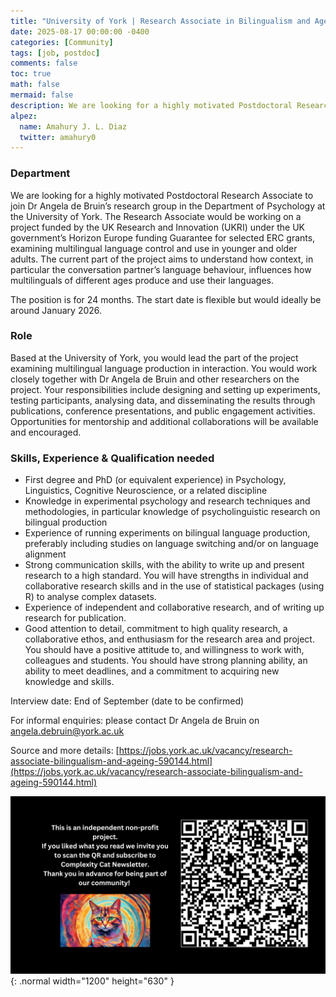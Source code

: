 ```yaml
---
title: "University of York | Research Associate in Bilingualism and Ageing"
date: 2025-08-17 00:00:00 -0400
categories: [Community]
tags: [job, postdoc]
comments: false
toc: true
math: false
mermaid: false
description: We are looking for a highly motivated Postdoctoral Research Associate to join Dr Angela de Bruin’s research group in the Department of Psychology at the University of York.
alpez:
  name: Amahury J. L. Diaz
  twitter: amahury0
---
```

### Department
We are looking for a highly motivated Postdoctoral Research Associate to join Dr Angela de Bruin’s research group in the Department of Psychology at the University of York. The Research Associate would be working on a project funded by the UK Research and Innovation (UKRI) under the UK government’s Horizon Europe funding Guarantee for selected ERC grants, examining multilingual language control and use in younger and older adults. The current part of the project aims to understand how context, in particular the conversation partner’s language behaviour, influences how multilinguals of different ages produce and use their languages.

The position is for 24 months. The start date is flexible but would ideally be around January 2026.

### Role
Based at the University of York, you would lead the part of the project examining multilingual language production in interaction. You would work closely together with Dr Angela de Bruin and other researchers on the project. Your responsibilities include designing and setting up experiments, testing participants, analysing data, and disseminating the results through publications, conference presentations, and public engagement activities. Opportunities for mentorship and additional collaborations will be available and encouraged.

### Skills, Experience & Qualification needed
- First degree and PhD (or equivalent experience) in Psychology, Linguistics, Cognitive Neuroscience, or a related discipline
- Knowledge in experimental psychology and research techniques and methodologies, in particular knowledge of psycholinguistic research on bilingual production
- Experience of running experiments on bilingual language production, preferably including studies on language switching and/or on language alignment
- Strong communication skills, with the ability to write up and present research to a high standard. You will have strengths in individual and collaborative research skills and in the use of statistical packages (using R) to analyse complex datasets.
- Experience of independent and collaborative research, and of writing up research for publication.
- Good attention to detail, commitment to high quality research, a collaborative ethos, and enthusiasm for the research area and project. You should have a positive attitude to, and willingness to work with, colleagues and students. You should have strong planning ability, an ability to meet deadlines, and a commitment to acquiring new knowledge and skills.

Interview date: End of September (date to be confirmed)

For informal enquiries: please contact Dr Angela de Bruin on angela.debruin@york.ac.uk

Source and more details: [https://jobs.york.ac.uk/vacancy/research-associate-bilingualism-and-ageing-590144.html](https://jobs.york.ac.uk/vacancy/research-associate-bilingualism-and-ageing-590144.html)

![Desktop View](/assets/img/fix/complexity-cat-newsletter.png){: .normal width="1200" height="630" }
